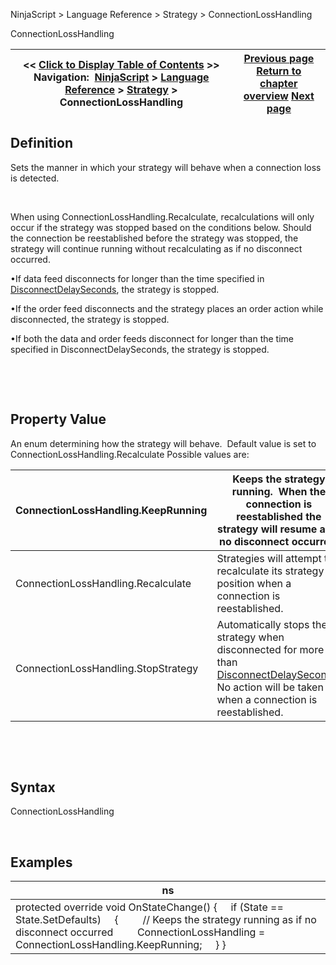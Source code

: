 ﻿


NinjaScript \> Language Reference \> Strategy \> ConnectionLossHandling






















ConnectionLossHandling







| \<\< [Click to Display Table of Contents](connectionlosshandling.md) \>\> **Navigation:**     [NinjaScript](ninjascript.md) \> [Language Reference](language_reference_wip.md) \> [Strategy](strategy.md) \> ConnectionLossHandling | [Previous page](closestrategy.md) [Return to chapter overview](strategy.md) [Next page](daystoload.md) |
| --- | --- |











## Definition


Sets the manner in which your strategy will behave when a connection loss is detected.


 


When using ConnectionLossHandling.Recalculate, recalculations will only occur if the strategy was stopped based on the conditions below. Should the connection be reestablished before the strategy was stopped, the strategy will continue running without recalculating as if no disconnect occurred.


•If data feed disconnects for longer than the time specified in [DisconnectDelaySeconds](disconnectdelayseconds.md), the strategy is stopped.

•If the order feed disconnects and the strategy places an order action while disconnected, the strategy is stopped.

•If both the data and order feeds disconnect for longer than the time specified in DisconnectDelaySeconds, the strategy is stopped.

 


 


## Property Value


An enum determining how the strategy will behave.  Default value is set to ConnectionLossHandling.Recalculate Possible values are:




| ConnectionLossHandling.KeepRunning | Keeps the strategy running.  When the connection is reestablished the strategy will resume as if no disconnect occurred. |
| --- | --- |
| ConnectionLossHandling.Recalculate | Strategies will attempt to recalculate its strategy position when a connection is reestablished. |
| ConnectionLossHandling.StopStrategy | Automatically stops the strategy when disconnected for more than [DisconnectDelaySeconds](disconnectdelayseconds.md). No action will be taken when a connection is reestablished. |



 


 


## Syntax


ConnectionLossHandling


 


## 


## Examples




| ns |
| --- |
| protected override void OnStateChange()  {      if (State \=\= State.SetDefaults)      {          // Keeps the strategy running as if no disconnect occurred          ConnectionLossHandling \= ConnectionLossHandling.KeepRunning;      } } |










